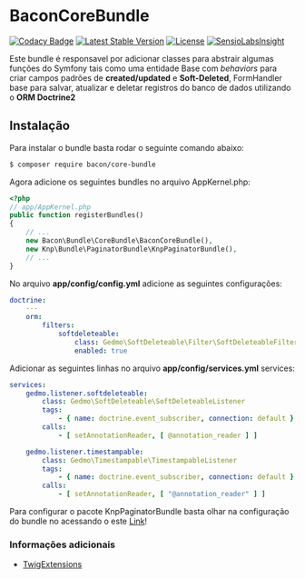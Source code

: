 BaconCoreBundle
===============

[![Codacy Badge](https://api.codacy.com/project/badge/grade/0fcf3272ea6f41f79afc4f11bfa77854)](https://www.codacy.com/app/adan-grg/BaconCoreBundle)
[![Latest Stable Version](https://poser.pugx.org/baconmanager/core-bundle/v/stable)](https://packagist.org/packages/baconmanager/core-bundle)
[![License](https://poser.pugx.org/baconmanager/core-bundle/license)](https://packagist.org/packages/baconmanager/core-bundle)
[![SensioLabsInsight](https://insight.sensiolabs.com/projects/798deed7-23b8-4fba-a6e6-cb018d11d008/mini.png)](https://insight.sensiolabs.com/projects/798deed7-23b8-4fba-a6e6-cb018d11d008)

Este bundle é responsavel por adicionar classes para abstrair algumas funções do Symfony tais como uma entidade Base com *behaviors* para criar campos padrões de **created/updated** e **Soft-Deleted**, FormHandler base para salvar, atualizar e deletar registros do banco de dados utilizando o **ORM Doctrine2**

## Instalação

Para instalar o bundle basta rodar o seguinte comando abaixo:

```bash
$ composer require bacon/core-bundle
```
Agora adicione os seguintes bundles no arquivo AppKernel.php:

```php
<?php
// app/AppKernel.php
public function registerBundles()
{
    // ...
    new Bacon\Bundle\CoreBundle\BaconCoreBundle(),
    new Knp\Bundle\PaginatorBundle\KnpPaginatorBundle(),
    // ...
}
```
No arquivo **app/config/config.yml** adicione as seguintes configurações:

```yaml
doctrine:
	---
    orm:
        filters:
            softdeleteable:
                class: Gedmo\SoftDeleteable\Filter\SoftDeleteableFilter
                enabled: true
```
Adicionar as seguintes linhas no arquivo **app/config/services.yml**
services:

```yaml
services:
    gedmo.listener.softdeleteable:
        class: Gedmo\SoftDeleteable\SoftDeleteableListener
        tags:
            - { name: doctrine.event_subscriber, connection: default }
        calls:
            - [ setAnnotationReader, [ @annotation_reader ] ]

    gedmo.listener.timestampable:
        class: Gedmo\Timestampable\TimestampableListener
        tags:
            - { name: doctrine.event_subscriber, connection: default }
        calls:
            - [ setAnnotationReader, [ "@annotation_reader" ] ]
```

Para configurar o pacote KnpPaginatorBundle basta olhar na configuração do bundle no acessando o este [Link](https://github.com/KnpLabs/KnpPaginatorBundle)!


### Informações adicionais

* [TwigExtensions](https://github.com/a2c/BaconCoreBundle/tree/master/Resources/doc/TwigExtensions.md)
